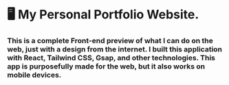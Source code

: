 <h1> 🖥️ My Personal Portfolio Website.</h1>

<h3>This is a complete Front-end preview of what I can do on the web, just with a design from the internet. I  built this application with React, Tailwind CSS, Gsap, and other technologies. This app is purposefully made for the web, but it also works on mobile devices.</h3>
